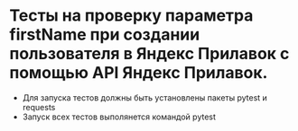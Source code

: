 ﻿# Тесты на проверку параметра firstName при создании пользователя в Яндекс Прилавок с помощью API Яндекс Прилавок.
- Для запуска тестов должны быть установлены пакеты pytest и requests
- Запуск всех тестов выполянется командой pytest
